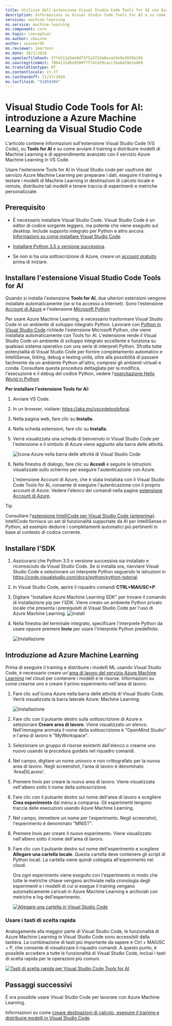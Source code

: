 ```yaml
---
title: Utilizzo dell'estensione Visual Studio Code Tools for AI con Azure Machine Learning
description: Informazioni su Visual Studio Code Tools for AI e su come avviare il training e distribuire modelli di Machine Learning e di apprendimento avanzato con il servizio Azure Machine Learning in VS Code.
services: machine-learning
ms.service: machine-learning
ms.component: core
ms.topic: conceptual
ms.author: shwinne
author: swinner95
ms.reviewer: jmartens
ms.date: 10/1/2018
ms.openlocfilehash: 57fe511e5de0d73f2a372da0ecab3e9a3039b194
ms.sourcegitcommit: 7804131dbe9599f7f7afa59cacc2babd19e1e4b9
ms.translationtype: HT
ms.contentlocale: it-IT
ms.lasthandoff: 11/17/2018
ms.locfileid: "51854204"
---
```

# <a name="vs-code-tools-for-ai-get-started-with-azure-machine-learning-from-visual-studio-code"></a>Visual Studio Code Tools for AI: introduzione a Azure Machine Learning da Visual Studio Code

L'articolo contiene informazioni sull'estensione Visual Studio Code (VS Code), su **Tools for AI** e su come avviare il training e distribuire modelli di Machine Learning e di apprendimento avanzato con il servizio Azure Machine Learning in VS Code.

Usare l'estensione Tools for AI in Visual Studio code per usufruire del servizio Azure Machine Learning per preparare i dati, eseguire il training e testare i modelli di Machine Learning in destinazioni di calcolo locale e remote, distribuire tali modelli e tenere traccia di esperimenti e metriche personalizzate.

## <a name="prerequisite"></a>Prerequisito

+ È necessario installare Visual Studio Code. Visual Studio Code è un editor di codice sorgente leggero, ma potente che viene eseguito sul desktop. Include supporto integrato per Python e altro ancora.  [Informazioni su come installare Visual Studio Code](https://code.visualstudio.com/docs/setup/setup-overview).

+ [Installare Python 3.5 o versione successiva](https://www.anaconda.com/download/).

+ Se non si ha una sottoscrizione di Azure, creare un [account gratuito](https://aka.ms/AMLfree) prima di iniziare.

## <a name="install-vs-code-tools-for-ai-extension"></a>Installare l'estensione Visual Studio Code Tools for AI

Quando si installa l'estensione **Tools for AI**, due ulteriori estensioni vengono installate automaticamente (se si ha accesso a Internet). Sono l'estensione [Account di Azure](https://marketplace.visualstudio.com/items?itemName=ms-vscode.azure-account) e l'estensione [Microsoft Python](https://marketplace.visualstudio.com/items?itemName=ms-python.python)

Per usare Azure Machine Learning, è necessario trasformare Visual Studio Code in un ambiente di sviluppo integrato Python. Lavorare con [Python in Visual Studio Code](https://code.visualstudio.com/docs/languages/python) richiede l'estensione Microsoft Python, che viene installata automaticamente con Tools for AI. L'estensione rende il Visual Studio Code un ambiente di sviluppo integrato eccellente e funziona su qualsiasi sistema operativo con una serie di interpreti Python. Sfrutta tutte potenzialità di Visual Studio Code per fornire completamento automatico e IntelliSense, linting, debug e testing unità, oltre alla possibilità di passare facilmente da un ambiente Python all'altro, compresi gli ambienti virtuali e conda. Consultare questa procedura dettagliata per la modifica, l'esecuzione e il debug del codice Python, vedere l'[esercitazione Hello World in Python](https://code.visualstudio.com/docs/python/python-tutorial)

**Per installare l'estensione Tools for AI:**

1. Avviare VS Code.

1. In un browser, visitare: https://aka.ms/vscodetoolsforai. 

1. Nella pagina web, fare clic su **Installa**. 

1. Nella scheda estensioni, fare clic su **Installa**.

1. Verrà visualizzata una scheda di benvenuto in Visual Studio Code per l'estensione e il simbolo di Azure viene aggiunto alla barra delle attività.

   ![Icona Azure nella barra delle attività di Visual Studio Code](./media/vscode-tools-for-ai/azure-activity-bar.png)

1. Nella finestra di dialogo, fare clic su **Accedi** e seguire le istruzioni visualizzate sullo schermo per eseguire l'autenticazione con Azure. 
   
   L'estensione Account di Azure, che è stata installata con il Visual Studio Code Tools for AI, consente di eseguire l'autenticazione con il proprio account di Azure. Vedere l'elenco dei comandi nella pagina [estensione Account di Azure](https://marketplace.visualstudio.com/items?itemName=ms-vscode.azure-account).

> [!Tip] 
> Consultare l'[estensione IntelliCode per Visual Studio Code (anteprima)](https://go.microsoft.com/fwlink/?linkid=2006060). IntelliCode fornisce un set di funzionalità supportate da AI per IntelliSense in Python, ad esempio dedurre i completamenti automatici più pertinenti in base al contesto di codice corrente.

## <a name="install-the-sdk"></a>Installare l'SDK

1. Assicurarsi che Python 3.5 o versione successiva sia installato e riconosciuto da Visual Studio Code. Se si installa ora, riavviare Visual Studio Code e selezionare un interprete Python seguendo le istruzioni in https://code.visualstudio.com/docs/python/python-tutorial.

1. In Visual Studio Code, aprire il riquadro comandi **CTRL+MAIUSC+P**.

1. Digitare "installare Azure Machine Learning SDK" per trovare il comando di installazione pip per l'SDK. Viene creato un ambiente Python privato locale che presenta i prerequisiti di Visual Studio Code per l'uso di Azure Machine Learning.
   ![install](./media/vscode-tools-for-ai/install-sdk.png)

1. Nella finestra del terminale integrato, specificare l'interprete Python da usare oppure premere **Invio** per usare l'interprete Python predefinito.

   ![Installazione](./media/vscode-tools-for-ai/python.png)

## <a name="get-started-with-azure-machine-learning"></a>Introduzione ad Azure Machine Learning

Prima di eseguire il training e distribuire i modelli ML usando Visual Studio Code, è necessario creare un'[area di lavoro del servizio Azure Machine Learning](concept-azure-machine-learning-architecture.md#workspace) nel cloud per contenere i modelli e le risorse. Informazioni su come crearne uno e creare il primo esperimento nell'area di lavoro.

1. Fare clic sull'icona Azure nella barra delle attività di Visual Studio Code. Verrà visualizzata la barra laterale Azure: Machine Learning.

   ![Installazione](./media/vscode-tools-for-ai/createworkspace.gif)

1. Fare clic con il pulsante destro sulla sottoscrizione di Azure e selezionare **Creare area di lavoro**. Viene visualizzato un elenco. Nell'immagine animata il nome della sottoscrizione è "OpenMind Studio" e l'area di lavoro è "MyWorkspace". 

1. Selezionare un gruppo di risorse esistenti dall'elenco o crearne uno nuovo usando la procedura guidata nel riquadro comandi.

1. Nel campo, digitare un nome univoco e non crittografato per la nuova area di lavoro. Negli screenshot, l'area di lavoro è denominato 'AreaDiLavoro'.

1. Premere Invio per creare la nuova area di lavoro. Viene visualizzata nell'albero sotto il nome della sottoscrizione.

1. Fare clic con il pulsante destro sul nome dell'area di lavoro e scegliere **Crea esperimento** dal menu a comparsa.  Gli esperimenti tengono traccia delle esecuzioni usando Azure Machine Learning.

1. Nel campo, immettere un nome per l'esperimento. Negli screenshot, l'esperimento è denominato "MNIST".
 
1. Premere Invio per creare il nuovo esperimento. Viene visualizzato nell'albero sotto il nome dell'area di lavoro.

1. Fare clic con il pulsante destro sul nome dell'esperimento e scegliere **Allegare una cartella locale**. Questa cartella deve contenere gli script di Python locali. La cartella viene quindi collegata all'esperimento nel cloud. 

   Ora ogni esperimento viene eseguito con l'esperimento in modo che tutte le metriche chiave vengano archiviate nella cronologia degli esperimenti e i modelli di cui si esegue il training vengano automaticamente caricati in Azure Machine Learning e archiviati con metriche e log dell'esperimento.

   [![Allegare una cartella in Visual Studio Code](./media/vscode-tools-for-ai/attachfolder.gif)](./media/vscode-tools-for-ai/attachfolder.gif#lightbox)

### <a name="use-keyboard-shortcuts"></a>Usare i tasti di scelta rapida

Analogamente alla maggior parte di Visual Studio Code, le funzionalità di Azure Machine Learning in Visual Studio Code sono accessibili dalla tastiera. La combinazione di tasti più importante da sapere è Ctrl + MAIUSC + P, che consente di visualizzare il riquadro comandi. A questo punto, è possibile accedere a tutte le funzionalità di Visual Studio Code, inclusi i tasti di scelta rapida per le operazioni più comuni.

[![Tasti di scelta rapida per Visual Studio Code Tools for AI](./media/vscode-tools-for-ai/commands.gif)](./media/vscode-tools-for-ai/commands.gif#lightbox)

## <a name="next-steps"></a>Passaggi successivi

È ora possibile usare Visual Studio Code per lavorare con Azure Machine Learning.

Informazioni su come [creare destinazioni di calcolo, eseguire il training e distribuire modelli in Visual Studio Code](how-to-vscode-train-deploy.md).